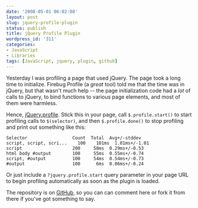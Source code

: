 ```yaml
---
date: '2008-05-01 06:02:08'
layout: post
slug: jquery-profile-plugin
status: publish
title: jQuery Profile Plugin
wordpress_id: '311'
categories:
- JavaScript
- Libraries
tags: [JavaScript, jquery, plugin, github]
---
```


Yesterday I was profiling a page that used jQuery.  The page took a long time to initialize.  Firebug Profile (a _great_ tool) told me that the time was in jQuery, but that wasn't much help -- the page initialization code had a _lot_ of calls to jQuery, to bind functions to various page elements, and most of them were harmless.

Hence, [jQuery.profile](http://plugins.jquery.com/project/profile).  Stick this in your page, call `$.profile.start()` to start profiling calls to `$(selector)`, and then `$.profile.done()` to stop profiling and print out something like this:

<!-- more -->

    Selector                 Count  Total  Avg+/-stddev
    script, script, scri...    100    101ms  1.01ms+/-1.01
    script                   200     58ms  0.29ms+/-0.53
    html body #output        100     55ms  0.55ms+/-0.74
    script, #output          100     54ms  0.54ms+/-0.73
    #output                  100      6ms  0.06ms+/-0.24

Or just include a `?jquery.profile.start` query parameter in your page URL to begin profiling automatically as soon as the plugin is loaded.

The repository is on [GitHub](http://github.com/osteele/jquery-profile), so you can can comment here or fork it from there if you've got something to say.
